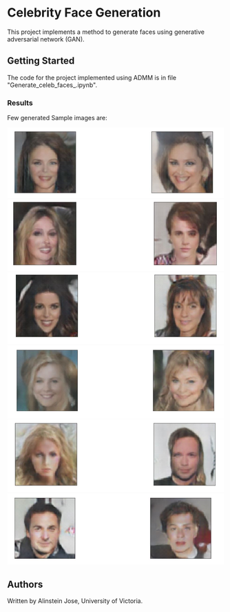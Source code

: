 # Celebrity Face Generation
This project implements a method to generate faces using generative adversarial network (GAN). 



## Getting Started

The code for the project implemented using ADMM is in file "Generate_celeb_faces_.ipynb".


### Results

Few generated Sample images are:

![Generated image](https://github.com/alinstein/Face_generation/blob/master/Img/11.JPG)
![Generated image](https://github.com/alinstein/Face_generation/blob/master/Img/6.JPG)
![Generated image](https://github.com/alinstein/Face_generation/blob/master/Img/7.JPG)
![Generated image](https://github.com/alinstein/Face_generation/blob/master/Img/8.JPG)
![Generated image](https://github.com/alinstein/Face_generation/blob/master/Img/9.JPG)
![Generated image](https://github.com/alinstein/Face_generation/blob/master/Img/10.JPG)



## Authors

Written by Alinstein Jose, University of Victoria.



